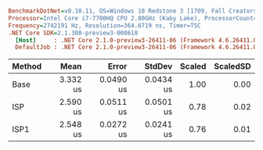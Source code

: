 ``` ini

BenchmarkDotNet=v0.10.11, OS=Windows 10 Redstone 3 [1709, Fall Creators Update] (10.0.16299.371)
Processor=Intel Core i7-7700HQ CPU 2.80GHz (Kaby Lake), ProcessorCount=8
Frequency=2742191 Hz, Resolution=364.6719 ns, Timer=TSC
.NET Core SDK=2.1.300-preview3-008618
  [Host]     : .NET Core 2.1.0-preview3-26411-06 (Framework 4.6.26411.07), 64bit RyuJIT
  DefaultJob : .NET Core 2.1.0-preview3-26411-06 (Framework 4.6.26411.07), 64bit RyuJIT


```
| Method |     Mean |     Error |    StdDev | Scaled | ScaledSD |
|------- |---------:|----------:|----------:|-------:|---------:|
|   Base | 3.332 us | 0.0490 us | 0.0434 us |   1.00 |     0.00 |
|    ISP | 2.590 us | 0.0511 us | 0.0501 us |   0.78 |     0.02 |
|   ISP1 | 2.548 us | 0.0272 us | 0.0241 us |   0.76 |     0.01 |
